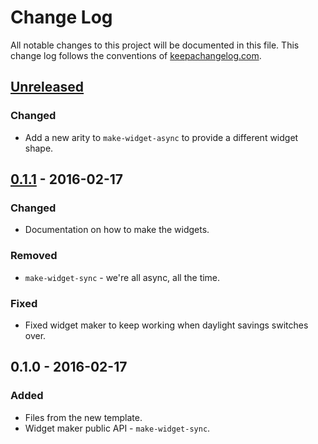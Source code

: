 # Change Log
All notable changes to this project will be documented in this file. This change log follows the conventions of [keepachangelog.com](http://keepachangelog.com/).

## [Unreleased][unreleased]
### Changed
- Add a new arity to `make-widget-async` to provide a different widget shape.

## [0.1.1] - 2016-02-17
### Changed
- Documentation on how to make the widgets.

### Removed
- `make-widget-sync` - we're all async, all the time.

### Fixed
- Fixed widget maker to keep working when daylight savings switches over.

## 0.1.0 - 2016-02-17
### Added
- Files from the new template.
- Widget maker public API - `make-widget-sync`.

[unreleased]: https://github.com/your-name/bcsat_clj/compare/0.1.1...HEAD
[0.1.1]: https://github.com/your-name/bcsat_clj/compare/0.1.0...0.1.1

